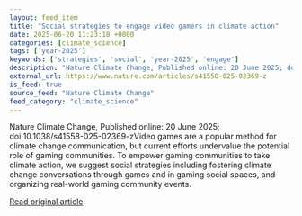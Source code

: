 ```yaml
---
layout: feed_item
title: "Social strategies to engage video gamers in climate action"
date: 2025-06-20 11:23:18 +0000
categories: [climate_science]
tags: ['year-2025']
keywords: ['strategies', 'social', 'year-2025', 'engage']
description: "Nature Climate Change, Published online: 20 June 2025; doi:10"
external_url: https://www.nature.com/articles/s41558-025-02369-z
is_feed: true
source_feed: "Nature Climate Change"
feed_category: "climate_science"
---
```


Nature Climate Change, Published online: 20 June 2025; doi:10.1038/s41558-025-02369-zVideo games are a popular method for climate change communication, but current efforts undervalue the potential role of gaming communities. To empower gaming communities to take climate action, we suggest social strategies including fostering climate change conversations through games and in gaming social spaces, and organizing real-world gaming community events.

[Read original article](https://www.nature.com/articles/s41558-025-02369-z)
